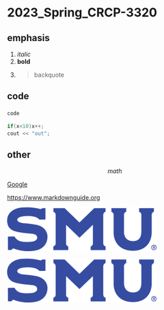 # 2023_Spring_CRCP-3320

<!-- sssssss -->



## emphasis

1. _italic_
2. __bold__
3. > backquote

## code

`code`


```c++
if(x<10)x++;
cout << "out";
```

## other
$$
math
$$

[Google](https://google.com)

<https://www.markdownguide.org>

![SMU](/img/logobluetype2x.png)

<img src="img/logobluetype2x.png">